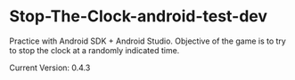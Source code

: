 # Stop-The-Clock-android-test-dev
Practice with Android SDK + Android Studio. Objective of the game is to try to stop the clock at a randomly indicated time.

Current Version: 0.4.3
